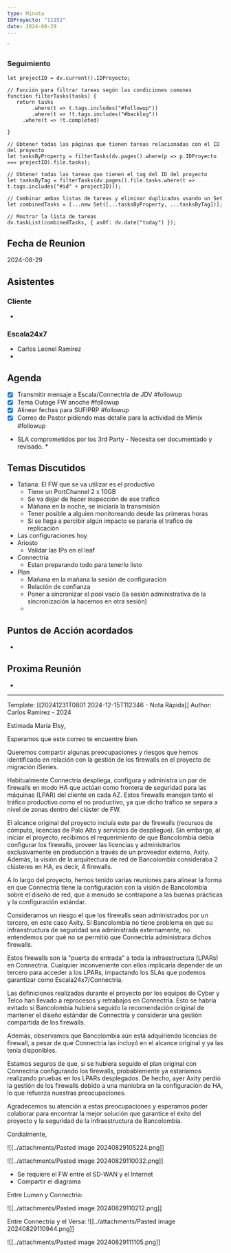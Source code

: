 ```yaml
---
type: Minuta
IDProyecto: "11152"
date: 2024-08-29
---
```

`

### Seguimiento

```dataviewjs
let projectID = dv.current().IDProyecto;

// Función para filtrar tareas según las condiciones comunes
function filterTasks(tasks) {
   return tasks
        .where(t => t.tags.includes("#followup"))
        .where(t => !t.tags.includes("#backlog"))
     .where(t => !t.completed)
        
}

// Obtener todas las páginas que tienen tareas relacionadas con el ID del proyecto
let tasksByProperty = filterTasks(dv.pages().where(p => p.IDProyecto === projectID).file.tasks);

// Obtener todas las tareas que tienen el tag del ID del proyecto
let tasksByTag = filterTasks(dv.pages().file.tasks.where(t => t.tags.includes("#id" + projectID)));

// Combinar ambas listas de tareas y eliminar duplicados usando un Set
let combinedTasks = [...new Set([...tasksByProperty, ...tasksByTag])];

// Mostrar la lista de tareas
dv.taskList(combinedTasks, { asOf: dv.date("today") });
 ```
## Fecha de Reunion
2024-08-29

## Asistentes

### Cliente
* 
### Escala24x7
- Carlos Leonel Ramírez
-  

## Agenda
* [x] Transmitir mensaje a Escala/Connectria de JDV #followup
* [x] Tema Outage FW anoche #followup
* [x] Alinear fechas para SUFIPRP #followup
* [x] Correo de Pastor pidiendo mas detalle para la actividad de Mimix #followup
	
* SLA comprometidos por los 3rd Party - Necesita ser documentado y revisado.
	* 
## Temas Discutidos
*  Tatiana: El FW que se va utilizar es el productivo
	* Tiene un PortChannel 2 x 10GB
	* Se va dejar de hacer inspección de ese trafico
	* Mañana en la noche, se iniciaría la transmisión
	* Tener posible a alguien monitoreando desde las primeras horas
	* Si se llega a percibir algún impacto se pararia el trafico de replicación
* Las configuraciones hoy
* Ariosto
	* Validar las IPs en el leaf
* Connectria
	* Estan preparando todo para tenerlo listo
* Plan
	* Mañana en la mañana la sesión de configuración
	* Relación de confianza
	* Poner a sincronizar el pool vacío (la sesión administrativa de la sincronización la hacemos en otra sesión)
	* 

## Puntos de Acción acordados
- 

## Proxima Reunión
*   

---
Template: [[20241231T0801 2024-12-15T112346 - Nota Rápida]]
Author: Carlos Ramírez - 2024


Estimada María Elsy,

Esperamos que este correo te encuentre bien.

Queremos compartir algunas preocupaciones y riesgos que hemos identificado en relación con la gestión de los firewalls en el proyecto de migración iSeries.

Habitualmente Connectria despliega, configura y administra un par de firewalls en modo HA que actúan como frontera de seguridad para las máquinas (LPAR) del cliente en cada AZ. Estos firewalls manejan tanto el tráfico productivo como el no productivo, ya que dicho tráfico se separa a nivel de zonas dentro del clúster de FW.

El alcance original del proyecto incluía este par de firewalls (recursos de cómputo, licencias de Palo Alto y servicios de despliegue). Sin embargo, al iniciar el proyecto, recibimos el requerimiento de que Bancolombia debía configurar los firewalls, proveer las licencias y administrarlos exclusivamente en producción a través de un proveedor externo, Axity. Además, la visión de la arquitectura de red de Bancolombia consideraba 2 clústeres en HA, es decir, 4 firewalls.

A lo largo del proyecto, hemos tenido varias reuniones para alinear la forma en que Connectria tiene la configuración con la visión de Bancolombia sobre el diseño de red, que a menudo se contrapone a las buenas prácticas y la configuración estándar.

Consideramos un riesgo el que los firewalls sean administrados por un tercero, en este caso Axity. Si Bancolombia no tiene problema en que su infraestructura de seguridad sea administrada externamente, no entendemos por qué no se permitió que Connectria administrara dichos firewalls.

Estos firewalls son la "puerta de entrada" a toda la infraestructura (LPARs) en Connectria. Cualquier inconveniente con ellos implicaría depender de un tercero para acceder a los LPARs, impactando los SLAs que podemos garantizar como Escala24x7/Connectria.

Las definiciones realizadas durante el proyecto por los equipos de Cyber y Telco han llevado a reprocesos y retrabajos en Connectria. Esto se habría evitado si Bancolombia hubiera seguido la recomendación original de mantener el diseño estándar de Connectria y considerar una gestión compartida de los firewalls.

Además, observamos que Bancolombia aún está adquiriendo licencias de firewall, a pesar de que Connectria las incluyó en el alcance original y ya las tenía disponibles.

Estamos seguros de que, si se hubiera seguido el plan original con Connectria configurando los firewalls, probablemente ya estaríamos realizando pruebas en los LPARs desplegados. De hecho, ayer Axity perdió la gestión de los firewalls debido a una maniobra en la configuración de HA, lo que refuerza nuestras preocupaciones.

Agradecemos su atención a estas preocupaciones y esperamos poder colaborar para encontrar la mejor solución que garantice el éxito del proyecto y la seguridad de la infraestructura de Bancolombia.

Cordialmente,


![[../attachments/Pasted image 20240829105224.png]]



 ![[../attachments/Pasted image 20240829110032.png]]



- Se requiere el FW entre el SD-WAN y el Internet
- Compartir el diagrama 


Entre Lumen y Connectria:

![[../attachments/Pasted image 20240829110212.png]]

Entre Connectria y el Versa:
![[../attachments/Pasted image 20240829110944.png]]

![[../attachments/Pasted image 20240829111105.png]]



